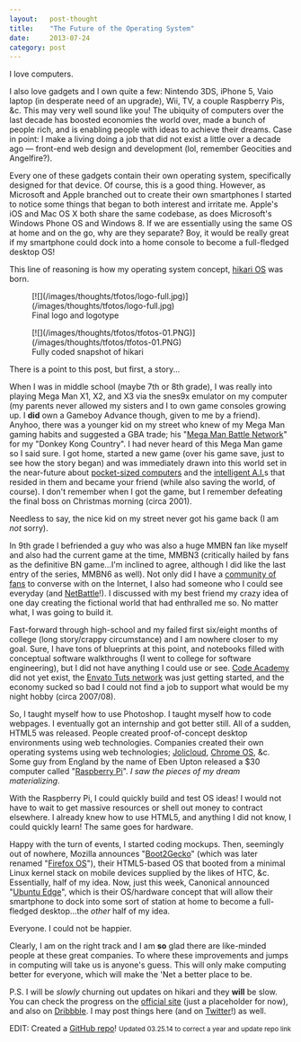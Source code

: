 ```yaml
---
layout:   post-thought
title:    "The Future of the Operating System"
date:     2013-07-24
category: post
---
```


I love computers.

I also love gadgets and I own quite a few: Nintendo 3DS, iPhone 5, Vaio laptop (in desperate need of an upgrade), Wii, TV, a couple Raspberry Pis, &c. This may very well sound like you! The ubiquity of computers over the last decade has boosted economies the world over, made a bunch of people rich, and is enabling people with ideas to achieve their dreams. Case in point: I make a living doing a job that did not exist a little over a decade ago — front-end web design and development (lol, remember Geocities and Angelfire?).

Every one of these gadgets contain their own operating system, specifically designed for that device. Of course, this is a good thing. However, as Microsoft and Apple branched out to create their own smartphones I started to notice some things that began to both interest and irritate me. Apple's iOS and Mac OS X both share the same codebase, as does Microsoft's Windows Phone OS and Windows 8. If we are essentially using the same OS at home and on the go, why are they separate? Boy, it would be really great if my smartphone could dock into a home console to become a full-fledged desktop OS!

This line of reasoning is how my operating system concept, [hikari OS](http://dribbble.com/nokadota/projects/127021-hikari-OS) was born.

<figure>
  [![](/images/thoughts/tfotos/logo-full.jpg)](/images/thoughts/tfotos/logo-full.jpg)
  <figcaption>Final logo and logotype</figcaption>
</figure>

<figure>
  [![](/images/thoughts/tfotos/tfotos-01.PNG)](/images/thoughts/tfotos/tfotos-01.PNG)
  <figcaption>Fully coded snapshot of hikari</figcaption>
</figure>

There is a point to this post, but first, a story...

When I was in middle school (maybe 7th or 8th grade), I was really into playing Mega Man X1, X2, and X3 via the snes9x emulator on my computer (my parents never allowed my sisters and I to own game consoles growing up. I **did** own a Gameboy Advance though, given to me by a friend). Anyhoo, there was a younger kid on my street who knew of my Mega Man gaming habits and suggested a GBA trade; his "[Mega Man Battle Network]("http://en.wikipedia.org/wiki/Mega_Man_Battle_Network)" for my "Donkey Kong Country". I had never heard of this Mega Man game so I said sure. I got home, started a new game (over his game save, just to see how the story began) and was immediately drawn into this world set in the near-future about [pocket-sized computers](http://megaman.wikia.com/wiki/PET) and the [intelligent A.I.](http://megaman.wikia.com/wiki/NetNavi)s that resided in them and became your friend (while also saving the world, of course). I don't remember when I got the game, but I remember defeating the final boss on Christmas morning (circa 2001).

Needless to say, the nice kid on my street never got his game back (I am *not* sorry).

In 9th grade I befriended a guy who was also a huge MMBN fan like myself and also had the current game at the time, MMBN3 (critically hailed by fans as the definitive BN game...I'm inclined to agree, although I did like the last entry of the series, MMBN6 as well). Not only did I have a [community of fans](http://rockman-exe.com/online) to converse with on the Internet, I also had someone who I could see everyday (and [NetBattle](http://megaman.wikia.com/wiki/Net_Battle)!). I discussed with my best friend my crazy idea of one day creating the fictional world that had enthralled me so. No matter what, I was going to build it.

Fast-forward through high-school and my failed first six/eight months of college (long story/crappy circumstance) and I am nowhere closer to my goal. Sure, I have tons of blueprints at this point, and notebooks filled with conceptual software walkthroughs (I went to college for software engineering), but I did not have anything I could use or see. [Code Academy](http://www.codecademy.com) did not yet exist, the [Envato Tuts network](http://hub.tutsplus.com) was just getting started, and the economy sucked so bad I could not find a job to support what would be my night hobby (circa 2007/08).

So, I taught myself how to use Photoshop. I taught myself how to code webpages. I eventually got an internship and got better still. All of a sudden, HTML5 was released. People created proof-of-concept desktop environments using web technologies. Companies created their own operating systems using web technologies; [Jolicloud](http://www.jolicloud.com), [Chrome OS](http://www.chromium.org/chromium-os), &c. Some guy from England by the name of Eben Upton released a $30 computer called "[Raspberry Pi](http://www.raspberrypi.org)". *I saw the pieces of my dream materializing*.

With the Raspberry Pi, I could quickly build and test OS ideas! I would not have to wait to get massive resources or shell out money to contract elsewhere. I already knew how to use HTML5, and anything I did not know, I could quickly learn! The same goes for hardware.

Happy with the turn of events, I started coding mockups. Then, seemingly out of nowhere, Mozilla announces "[Boot2Gecko](http://en.wikipedia.org/wiki/Firefox_OS)" (which was later renamed "[Firefox OS](http://www.mozilla.org/firefox/os)"), their HTML5-based OS that booted from a minimal Linux kernel stack on mobile devices supplied by the likes of HTC, &c. Essentially, half of my idea. Now, just this week, Canonical announced "[Ubuntu Edge](http://www.indiegogo.com/projects/ubuntu-edge)", which is their OS/hardware concept that will allow their smartphone to dock into some sort of station at home to become a full-fledged desktop...the *other* half of my idea.

Everyone. I could not be happier.

Clearly, I am on the right track and I am **so** glad there are like-minded people at these great companies. To where these improvements and jumps in computing will take us is anyone's guess. This will only make computing better for everyone, which will make the 'Net a better place to be.

P.S. I will be *slowly* churning out updates on hikari and they **will** be slow. You can check the progress on the [official site](http://hikar.io) (just a placeholder for now), and also on [Dribbble](http://dribbble.com/nokadota/projects/127021-hikari-OS). I may post things here (and on [Twitter](http://twitter.com/tadashihikari)!) as well.

EDIT: Created a [GitHub repo](https://github.com/IdeasNeverCease/hikari)!
<span><small>Updated 03.25.14 to correct a year and update repo link</small></span>